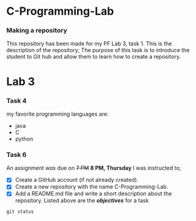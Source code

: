 # C-Programming-Lab
### Making a repository
This repository has been made for my PF Lab 3, task 1. This is the description of the repository; The purpose of this task is to introduce the student to Git hub and allow them to learn how to create a repository.

# Lab 3
### Task 4
my favorite programming languages are:
- java
- C
- python
### Task 6
An assignment *was* due on ~~7 PM~~ **8 PM, Thursday**
I was instructed to;
- [x] Create a GitHub account (if not already created).
- [x] Create a new repository with the name C-Programming-Lab.
- [x] Add a README.md file and write a short description about the repository.
Listed above are the ***objectives*** for a task

```
git status
```



